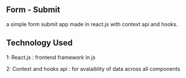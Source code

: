 ## Form - Submit

a simple form submit app made in react.js with context api and hooks.

## Technology Used

1: React.js : frontend framework in js

2: Context and hooks api : for avalaiblity of data across all components
